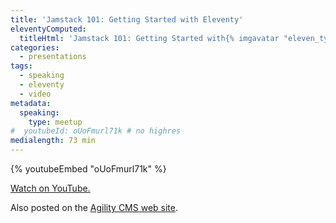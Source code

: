 ```yaml
---
title: 'Jamstack 101: Getting Started with Eleventy'
eleventyComputed:
  titleHtml: 'Jamstack 101: Getting Started with{% imgavatar "eleven_ty", "z-avatar-eq" %}Eleventy, presented by{% imgavatar "agilitycms", "z-avatar-eq" %}Agility CMS'
categories:
  - presentations
tags:
  - speaking
  - eleventy
  - video
metadata:
  speaking:
    type: meetup
#  youtubeId: oUoFmurl71k # no highres
medialength: 73 min
---
```

{% youtubeEmbed "oUoFmurl71k" %}

[Watch on YouTube.](https://www.youtube.com/watch?v=oUoFmurl71k)

Also posted on the [Agility CMS web site](https://agilitycms.com/download/webinar-jamstack-eleventy-agilitycms).


